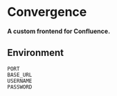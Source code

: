# Convergence

**A custom frontend for Confluence.**

## Environment

```
PORT
BASE_URL
USERNAME
PASSWORD
```
